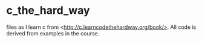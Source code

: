 c_the_hard_way
==============

files as I learn c from &lt;http://c.learncodethehardway.org/book/>. All code is derived from examples in the course.